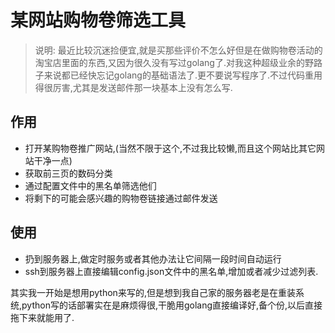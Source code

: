 # 某网站购物卷筛选工具

> 说明: 最近比较沉迷捡便宜,就是买那些评价不怎么好但是在做购物卷活动的淘宝店里面的东西,又因为很久没有写过golang了.对我这种超级业余的野路子来说都已经快忘记golang的基础语法了.更不要说写程序了.不过代码重用得很厉害,尤其是发送邮件那一块基本上没有怎么写.

## 作用
- 打开某购物卷推广网站,(当然不限于这个,不过我比较懒,而且这个网站比其它网站干净一点)
- 获取前三页的数码分类
- 通过配置文件中的黑名单筛选他们
- 将剩下的可能会感兴趣的购物卷链接通过邮件发送

## 使用
- 扔到服务器上,做定时服务或者其他办法让它间隔一段时间自动运行
- ssh到服务器上直接编辑config.json文件中的黑名单,增加或者减少过滤列表.


其实我一开始是想用python来写的,但是想到我自己家的服务器老是在重装系统,python写的话部署实在是麻烦得很,干脆用golang直接编译好,备个份,以后直接拖下来就能用了.